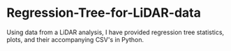 # Regression-Tree-for-LiDAR-data
Using data from a LiDAR analysis, I have provided regression tree statistics, plots, and their accompanying CSV's in Python. 
